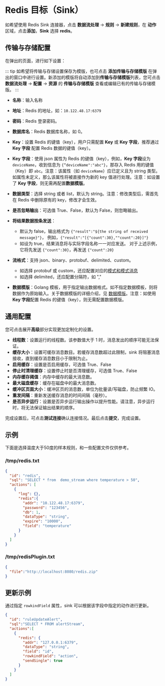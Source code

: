 # Redis 目标（Sink）

如希望使用 Redis Sink 连接器，点击 **数据流处理** -> **规则** -> **新建规则**，在 **动作** 区域，点击**添加**，**Sink** 选择 **redis**。

## 传输与存储配置

在弹出的页面，进行如下设置：

::: tip
如希望将传输与存储设置保存为模版，也可点击 **添加传输与存储模版** 在弹出的窗口中进行设置。新添加的模版将自动添加到**传输与存储模版**列表，您可点击 **数据流处理** -> **配置** -> **资源** 的 **传输与存储模版** 查看或编辑已有的传输与存储模版。
:::

- **名称**：输入名称
- **地址**：Redis 的地址，如：`10.122.48.17:6379`
- **密码**：Redis 登录密码。
- **数据库名**：Redis 数据库名称，如 0。
- **Key**：设置 Redis 的键值（key），用户只需配置 **Key** 或 **Key 字段**，推荐通过 **Key 字段** 配置 Redis 数据的键值（key）。
- **Key 字段**：使用 json 属性为 Redis 的键值（key），例如，**Key 字段**设为 `deviceName`，收到信息为 `{“deviceName":"abc"}`，那存入 Redis 用的键值（Key）即 `abc`。注意：该属性（如 `deviceName`）应已定义且为 string 类型。如属性未定义，那么该属性将被直接作为新的 key 值进行处理。注意：如设置了 **Key 字段**，则无需再配置**数据模版**。
- **数据类型**：选择 string 或者 list，默认为 string。注意：修改类型后，需首先在 Redis 中删除原有的 key，修改才会生效。
- **是否忽略输出**：可选值 True、False，默认为 False，则忽略输出。
- **将结果数据按条发送**：

  - 默认为 false，输出格式为 `{"result":"${the string of received message}"}`， 例如，`{"result":"[{"count":30},""count":20}]"}`
  - 如设为 true，结果消息将与实际字段名称一一对应发送。 对于上述示例，它将先发送 `{"count":30}`，再发送 `{"count":20}`
- **流格式**：支持 json、binary、protobuf、delimited、custom。
  - 如选择 protobuf 或 custom，还应配置对应的[模式和模式消息](../config.md)
  - 如选择 delimited，还应配置分隔符，如 ","
- **数据模版**：Golang 模板，用于指定输出数据格式。如不指定数据模板，则将数据作为原始输入。关于数据模版的详细介绍，见 [数据模版](./data_template.md)。注意：如使用 **Key 字段**配置 Redis 的键值（key），则无需配置数据模版。

## 通用配置

您可点击展开**高级**部分实现更加定制化的设置。

- **线程数**：设置运行的线程数。该参数值大于 1 时，消息发出的顺序可能无法保证。
- **缓存大小**：设置可缓存消息数目。若缓存消息数超过此限制，sink 将阻塞消息接收，直到缓存消息数目小于限制为止。
- **启用缓存**：设置是否启用缓存，可选值 True、False
- **停止时清理缓存**：设置停止时是否清理缓存，可选值 True、False
- **内存缓存阈值**：内存中缓存的最大消息数。
- **最大磁盘缓存**：缓存在磁盘中的最大消息数。
- **缓冲区页面大小**：缓冲区页的消息数，单位为批量读/写磁盘，防止频繁 IO。
- **重发间隔**：重新发送缓存消息的时间间隔（毫秒）。
- **是否异步运行**：设置是否异步运行输出操作以提升性能。请注意，异步运行时，将无法保证输出结果的顺序。

完成设置后，可点击**测试连接**确认连接情况。最后点击**提交**，完成设置。

## 示例

下面是选择温度大于50度的样本规则，和一些配置文件仅供参考。

### /tmp/redis.txt
```json
{
  "id": "redis",
  "sql": "SELECT * from  demo_stream where temperature > 50",
  "actions": [
    {
      "log": {},
      "redis":{
        "addr": "10.122.48.17:6379",
        "password": "123456",
        "db": 1,
        "dataType": "string",
        "expire": "10000",
        "field": "temperature"
      }
    }
  ]
}
```
### /tmp/redisPlugin.txt
```json
{
  "file":"http://localhost:8080/redis.zip"
}
```

## 更新示例

通过指定 `rowkindField` 属性，sink 可以根据该字段中指定的动作进行更新。

```json
{
  "id": "ruleUpdateAlert",
  "sql":"SELECT * FROM alertStream",
  "actions":[
    {
      "redis": {
        "addr": "127.0.0.1:6379",
        "dataType": "string",
        "field": "id",
        "rowkindField": "action",
        "sendSingle": true
      }
    }
  ]
}
```
